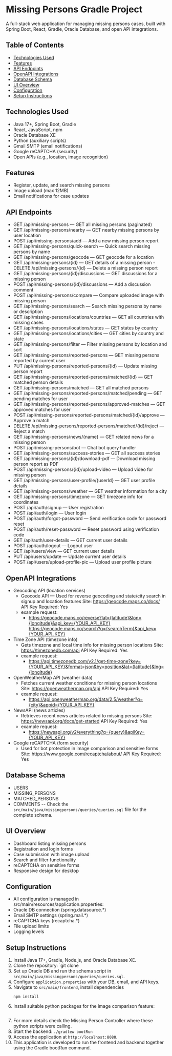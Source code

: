 # Missing Persons Gradle Project

A full-stack web application for managing missing persons cases, built with Spring Boot, React, Gradle, Oracle Database, 
and open API integrations.
## Table of Contents

- [Technologies Used](#technologies-used)
- [Features](#features)
- [API Endpoints](#api-endpoints)
- [OpenAPI Integrations](#openapi-integrations)
- [Database Schema](#database-schema)
- [UI Overview](#ui-overview)
- [Configuration](#configuration)
- [Setup Instructions](#setup-instructions)


## Technologies Used

- Java 17+, Spring Boot, Gradle
- React, JavaScript, npm
- Oracle Database XE
- Python (auxiliary scripts)
- Gmail SMTP (email notifications)
- Google reCAPTCHA (security)
- Open APIs (e.g., location, image recognition)

## Features

- Register, update, and search missing persons
- Image upload (max 12MB)
- Email notifications for case updates

## API Endpoints

- GET /api/missing-persons — GET all missing persons (paginated)
- GET /api/missing-persons/nearby — GET nearby missing persons by user location
- POST /api/missing-persons/add — Add a new missing person report
- GET /api/missing-persons/quick-search — Quick search missing persons by name
- GET /api/missing-persons/geocode — GET geocode for a location
- GET /api/missing-persons/{id} — GET details of a missing person
-DELETE /api/missing-persons/{id} — Delete a missing person report
- GET /api/missing-persons/{id}/discussions — GET discussions for a missing person
- POST /api/missing-persons/{id}/discussions — Add a discussion comment
- POST /api/missing-persons/compare — Compare uploaded image with missing person
- GET /api/missing-persons/search — Search missing persons by name or description
- GET /api/missing-persons/locations/countries — GET all countries with missing cases
- GET /api/missing-persons/locations/states — GET states by country
- GET /api/missing-persons/locations/cities — GET cities by country and state
- GET /api/missing-persons/filter — Filter missing persons by location and sort
- GET /api/missing-persons/reported-persons — GET missing persons reported by current user
- PUT /api/missing-persons/reported-persons/{id} — Update missing person report
- GET /api/missing-persons/reported-persons/matched/{id} — GET matched person details
- GET /api/missing-persons/matched — GET all matched persons
- GET /api/missing-persons/reported-persons/matched/pending — GET pending matches for user
- GET /api/missing-persons/reported-persons/approved-matches — GET approved matches for user
- POST /api/missing-persons/reported-persons/matched/{id}/approve — Approve a match
- DELETE /api/missing-persons/reported-persons/matched/{id}/reject — Reject a match
- GET /api/missing-persons/news/{name} — GET related news for a missing person
- POST /api/missing-persons/bot — Chat bot query handler
- GET /api/missing-persons/success-stories — GET all success stories
- GET /api/missing-persons/{id}/download-pdf — Download missing person report as PDF
- POST /api/missing-persons/{id}/upload-video — Upload video for missing person
- GET /api/missing-persons/user-profile/{userId} — GET user profile details
- GET /api/missing-persons/weather — GET weather information for a city
- GET /api/missing-persons/timezone — GET timezone info for coordinates
- POST /api/auth/signup — User registration
- POST /api/auth/login — User login
- POST /api/auth/forgot-password — Send verification code for password reset
- POST /api/auth/reset-password — Reset password using verification code
- GET /api/auth/user-details — GET current user details
- POST /api/auth/logout — Logout user
- GET /api/users/view — GET current user details
- PUT /api/users/update — Update current user details
- POST /api/users/upload-profile-pic — Upload user profile picture

## OpenAPI Integrations
- Geocoding API (location services)
    - Geocode API — Used for reverse geocoding and state/city search in signup and location features
      Site: https://geocode.maps.co/docs/
      API Key Required: Yes
    - example request: 
      - https://geocode.maps.co/reverse?lat={latitude}&lon={longitude}&api_key={YOUR_API_KEY}
        https://geocode.maps.co/search?q={searchTerm}&api_key={YOUR_API_KEY}
- Time Zone API (timezone info)
    -  Gets timezone and local time info for missing person locations
      Site: https://timezonedb.com/api
      API Key Required: Yes
    - example request: 
      - https://api.timezonedb.com/v2.1/get-time-zone?key={YOUR_API_KEY}&format=json&by=position&lat={latitude}&lng={longitude}
- OpenWeatherMap API (weather data)
    - Fetches current weather conditions for missing person locations
      Site: https://openweathermap.org/api
      API Key Required: Yes
    - example request: 
      - https://api.openweathermap.org/data/2.5/weather?q={city}&appid={YOUR_API_KEY}
- NewsAPI (news articles)
    - Retrieves recent news articles related to missing persons
      Site: https://newsapi.org/docs/get-started
      API Key Required: Yes
    - example request: 
      - https://newsapi.org/v2/everything?q={query}&apiKey={YOUR_API_KEY}
- Google reCAPTCHA (form security)
    -  Used for bot protection in image comparison and sensitive forms
      Site: https://www.google.com/recaptcha/about/
      API Key Required: Yes


## Database Schema
- USERS
- MISSING_PERSONS
- MATCHED_PERSONS
- COMMENTS
-- Check the `src/main/java/missingpersons/queries/queries.sql` file for the complete schema.

## UI Overview
- Dashboard listing missing persons
- Registration and login forms
- Case submission with image upload
- Search and filter functionality
- reCAPTCHA on sensitive forms
- Responsive design for desktop

## Configuration
- All configuration is managed in src/main/resources/application.properties:
- Oracle DB connection (spring.datasource.*)
- Email SMTP settings (spring.mail.*)
- reCAPTCHA keys (recaptcha.*)
- File upload limits
- Logging levels

## Setup Instructions
1. Install Java 17+, Gradle, Node.js, and Oracle Database XE.
2. Clone the repository: `git clone
3. Set up Oracle DB and run the schema script in `src/main/java/missingpersons/queries/queries.sql`.
4. Configure `application.properties` with your DB, email, and API keys.
5. Navigate to `src/main/frontend`, install dependencies
   ```cd src/main/frontend
   npm install
6. Install suitable python packages for the image comparison feature:
   ```pip install flask numpy opencv-python   
7. For more details check the Missing Person Controller where these python scripts were calling.
8. Start the backend: `./gradlew bootRun`
9. Access the application at `http://localhost:8080`.
10. This application is developed to run the frontend and backend together using the Gradle bootRun command. 

